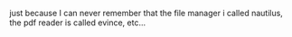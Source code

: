 just because I can never remember that the file manager i called nautilus, the pdf reader is called evince, etc...
